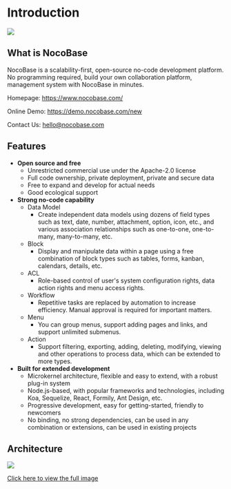 # Introduction

![](https://nocobase.oss-cn-beijing.aliyuncs.com/bbcedd403d31cd1ccc4e9709581f5c2f.png)  

## What is NocoBase

NocoBase is a scalability-first, open-source no-code development platform. No programming required, build your own collaboration platform, management system with NocoBase in minutes.

Homepage:
https://www.nocobase.com/  

Online Demo:
https://demo.nocobase.com/new

Contact Us:
hello@nocobase.com

## Features

- **Open source and free**
	- Unrestricted commercial use under the Apache-2.0 license
	- Full code ownership, private deployment, private and secure data
	- Free to expand and develop for actual needs
	- Good ecological support
- **Strong no-code capability**
	- Data Model
		- Create independent data models using dozens of field types such as text, date, number, attachment, option, icon, etc., and various association relationships such as one-to-one, one-to-many, many-to-many, etc.
	- Block
		- Display and manipulate data within a page using a free combination of block types such as tables, forms, kanban, calendars, details, etc.
	- ACL
		- Role-based control of user's system configuration rights, data action rights and menu access rights.
	- Workflow
		- Repetitive tasks are replaced by automation to increase efficiency. Manual approval is required for important matters.
	- Menu
		- You can group menus, support adding pages and links, and support unlimited submenus.
	- Action
		- Support filtering, exporting, adding, deleting, modifying, viewing and other operations to process data, which can be extended to more types.
- **Built for extended development**
	- Microkernel architecture, flexible and easy to extend, with a robust plug-in system
	- Node.js-based, with popular frameworks and technologies, including Koa, Sequelize, React, Formily, Ant Design, etc.
	- Progressive development, easy for getting-started, friendly to newcomers
	- No binding, no strong dependencies, can be used in any combination or extensions, can be used in existing projects

## Architecture

![](https://www.nocobase.com/images/NocoBaseMindMapLite.png)

[Click here to view the full image](https://www.nocobase.com/images/NocoBaseMindMap.png)
